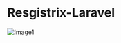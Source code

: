 # Resgistrix-Laravel

![Image1](https://user-images.githubusercontent.com/58221273/81591484-202a0600-93da-11ea-8cfe-3b557fe8266e.png)

